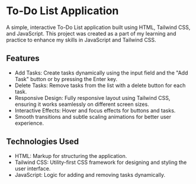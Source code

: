 # To-Do List Application
A simple, interactive To-Do List application built using HTML, Tailwind CSS, and JavaScript. This project was created as a part of my learning and practice to enhance my skills in JavaScript and Tailwind CSS.

## Features
* Add Tasks: Create tasks dynamically using the input field and the "Add Task" button or by pressing the Enter key.
* Delete Tasks: Remove tasks from the list with a delete button for each task.
* Responsive Design: Fully responsive layout using Tailwind CSS, ensuring it works seamlessly on different screen sizes.
* Interactive Effects: Hover and focus effects for buttons and tasks.
* Smooth transitions and subtle scaling animations for better user experience.

## Technologies Used
* HTML: Markup for structuring the application.
* Tailwind CSS: Utility-first CSS framework for designing and styling the user interface.
* JavaScript: Logic for adding and removing tasks dynamically.
